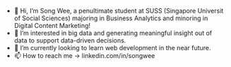 - 👋 Hi, I’m Song Wee, a penultimate student at SUSS (Singapore Universit of Social Sciences) majoring in Business Analytics and minoring in Digital Content Marketing!
- 👀 I’m interested in big data and generating meaningful insight out of data to support data-driven decisions.
- 🌱 I’m currently looking to learn web development in the near future.
- 📫 How to reach me -> linkedin.com/in/songwee

<!---
SongWee98/SongWee98 is a ✨ special ✨ repository because its `README.md` (this file) appears on your GitHub profile.
You can click the Preview link to take a look at your changes.
--->
